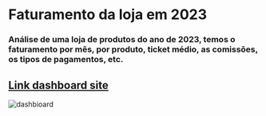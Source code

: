# Faturamento da loja em 2023
### Análise de uma loja de produtos do ano de 2023, temos o faturamento por mês, por produto, ticket médio, as comissões, os tipos de pagamentos, etc.
## [Link dashboard site](https://app.powerbi.com/view?r=eyJrIjoiZTRlNDIxNDctZmRjOS00M2QzLThkNGQtODA2MTJkMWEwOTlkIiwidCI6ImVhYmIyM2RlLTIyZTctNDM4Mi1iNDIwLTg0OWU1MGZlMDMxOSJ9)
![dashbioard](https://github.com/user-attachments/assets/80ed5195-4562-4e54-9058-3e2d9f3975ba)
